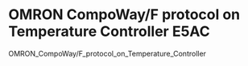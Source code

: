 # OMRON CompoWay/F protocol on Temperature Controller E5AC
OMRON_CompoWay/F_protocol_on_Temperature_Controller
